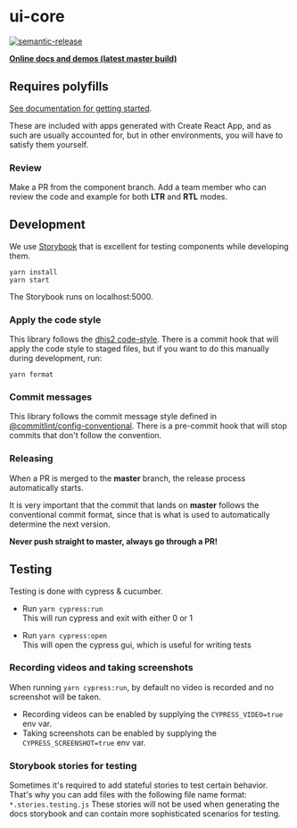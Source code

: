 # ui-core

[![semantic-release](https://img.shields.io/badge/%20%20%F0%9F%93%A6%F0%9F%9A%80-semantic--release-e10079.svg)](https://github.com/semantic-release/semantic-release)

**[Online docs and demos (latest master build)](https://ui-core.dhis2.nu/)**

## Requires polyfills

[See documentation for getting started](https://ui-core.dhis2.nu/#/getting-started?id=polyfills).

These are included with apps generated with Create React App, and as such are
usually accounted for, but in other environments, you will have to satisfy them yourself.

### Review

Make a PR from the component branch. Add a team member who can review
the code and example for both **LTR** and **RTL** modes.

## Development

We use [Storybook](https://storybook.js.org) that is excellent for
testing components while developing them.

```
yarn install
yarn start
```

The Storybook runs on localhost:5000.

### Apply the code style

This library follows the [dhis2
code-style](https://github.com/dhis2/cli-style). There is a commit hook
that will apply the code style to staged files, but if you want to do
this manually during development, run:

```
yarn format
```

### Commit messages

This library follows the commit message style defined in [@commitlint/config-conventional](https://www.npmjs.com/package/@commitlint/config-conventional#rules). There is a pre-commit hook that will stop commits that don't follow the convention.

### Releasing

When a PR is merged to the **master** branch, the release process
automatically starts.

It is very important that the commit that lands on **master** follows
the conventional commit format, since that is what is used to
automatically determine the next version.

**Never push straight to master, always go through a PR!**

## Testing

Testing is done with cypress & cucumber.

-   Run `yarn cypress:run`<br />
    This will run cypress and exit with either 0 or 1

-   Run `yarn cypress:open`<br />
    This will open the cypress gui, which is useful for writing tests

### Recording videos and taking screenshots

When running `yarn cypress:run`, by default no video is recorded and no
screenshot will be taken.

-   Recording videos can be enabled by supplying the
    `CYPRESS_VIDEO=true` env var.
-   Taking screenshots can be enabled by supplying the
    `CYPRESS_SCREENSHOT=true` env var.

### Storybook stories for testing

Sometimes it's required to add stateful stories to test certain behavior.
That's why you can add files with the following file name format: `*.stories.testing.js`
These stories will not be used when generating the docs storybook and can
contain more sophisticated scenarios for testing.
